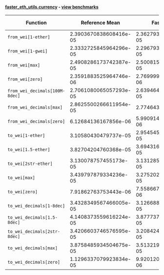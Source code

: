 #### [faster_eth_utils.currency](https://github.com/BobTheBuidler/faster-eth-utils/blob/master/faster_eth_utils/currency.py) - [view benchmarks](https://github.com/BobTheBuidler/faster-eth-utils/blob/master/benchmarks/test_currency_benchmarks.py)

| Function | Reference Mean | Faster Mean | % Change | Speedup (%) | x Faster | Faster |
|----------|---------------|-------------|----------|-------------|----------|--------|
| `from_wei[1-ether]` | 2.3903670838608416e-05 | 2.362793677117935e-05 | 1.15% | 1.17% | 1.01x | ✅ |
| `from_wei[1-gwei]` | 2.3332725845964296e-05 | 2.2967931070145088e-05 | 1.56% | 1.59% | 1.02x | ✅ |
| `from_wei[max]` | 2.4908286173742387e-05 | 2.500815310867659e-05 | -0.40% | -0.40% | 1.00x | ❌ |
| `from_wei[zero]` | 2.3591883525964746e-06 | 2.7699999409738253e-06 | -17.41% | -14.83% | 0.85x | ❌ |
| `from_wei_decimals[100M-8dec]` | 2.7061080065057293e-05 | 2.6394643704965604e-05 | 2.46% | 2.52% | 1.03x | ✅ |
| `from_wei_decimals[max]` | 2.8625500266611954e-05 | 2.77464375602602e-05 | 3.07% | 3.17% | 1.03x | ✅ |
| `from_wei_decimals[zero]` | 6.12684136167856e-06 | 5.990914912955361e-06 | 2.22% | 2.27% | 1.02x | ✅ |
| `to_wei[1-ether]` | 3.10580430479737e-05 | 2.9545454702816543e-05 | 4.87% | 5.12% | 1.05x | ✅ |
| `to_wei[1.5-ether]` | 3.82704204760368e-05 | 3.6943161417401576e-05 | 3.47% | 3.59% | 1.04x | ✅ |
| `to_wei[2str-ether]` | 3.130078757455173e-05 | 3.131285075058239e-05 | -0.04% | -0.04% | 1.00x | ❌ |
| `to_wei[max]` | 3.439797879334236e-05 | 3.275202454817971e-05 | 4.79% | 5.03% | 1.05x | ✅ |
| `to_wei[zero]` | 7.91862763753443e-06 | 7.558667431166848e-06 | 4.55% | 4.76% | 1.05x | ✅ |
| `to_wei_decimals[1-8dec]` | 3.4328349567466005e-05 | 3.1266881843224164e-05 | 8.92% | 9.79% | 1.10x | ✅ |
| `to_wei_decimals[1.5-8dec]` | 4.1408373559616224e-05 | 3.8777372311966736e-05 | 6.35% | 6.78% | 1.07x | ✅ |
| `to_wei_decimals[2str-8dec]` | 3.4206603746576595e-05 | 3.2084245729692006e-05 | 6.20% | 6.61% | 1.07x | ✅ |
| `to_wei_decimals[max]` | 3.8758485934504675e-05 | 3.513219167515509e-05 | 9.36% | 10.32% | 1.10x | ✅ |
| `to_wei_decimals[zero]` | 1.1296337079923834e-05 | 9.920120425298897e-06 | 12.18% | 13.87% | 1.14x | ✅ |
